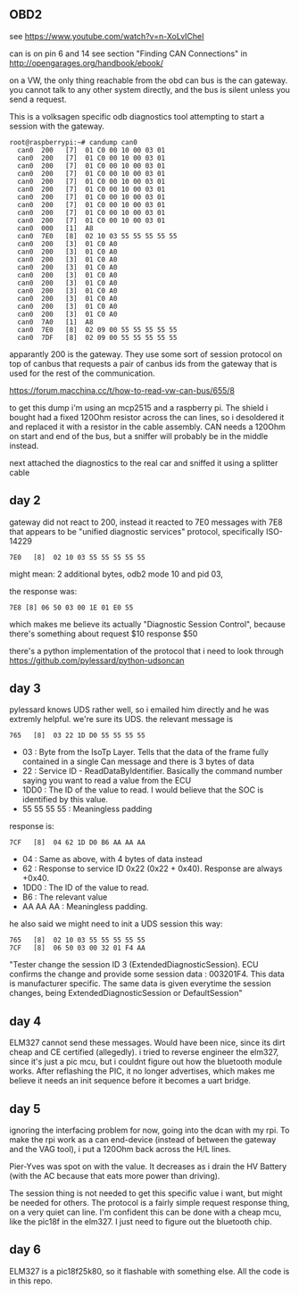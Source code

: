 OBD2
---



see https://www.youtube.com/watch?v=n-XoLvICheI



can is on pin 6 and 14
see section "Finding CAN Connections" in  http://opengarages.org/handbook/ebook/

on a VW, the only thing reachable from the obd can bus is the can gateway.
you cannot talk to any other system directly, and the bus is silent unless you send a request.

This is a volksagen specific odb diagnostics tool attempting to start a session with the gateway.


```
root@raspberrypi:~# candump can0
  can0  200   [7]  01 C0 00 10 00 03 01
  can0  200   [7]  01 C0 00 10 00 03 01
  can0  200   [7]  01 C0 00 10 00 03 01
  can0  200   [7]  01 C0 00 10 00 03 01
  can0  200   [7]  01 C0 00 10 00 03 01
  can0  200   [7]  01 C0 00 10 00 03 01
  can0  200   [7]  01 C0 00 10 00 03 01
  can0  200   [7]  01 C0 00 10 00 03 01
  can0  200   [7]  01 C0 00 10 00 03 01
  can0  200   [7]  01 C0 00 10 00 03 01
  can0  000   [1]  A8
  can0  7E0   [8]  02 10 03 55 55 55 55 55
  can0  200   [3]  01 C0 A0
  can0  200   [3]  01 C0 A0
  can0  200   [3]  01 C0 A0
  can0  200   [3]  01 C0 A0
  can0  200   [3]  01 C0 A0
  can0  200   [3]  01 C0 A0
  can0  200   [3]  01 C0 A0
  can0  200   [3]  01 C0 A0
  can0  200   [3]  01 C0 A0
  can0  200   [3]  01 C0 A0
  can0  7A0   [1]  A8
  can0  7E0   [8]  02 09 00 55 55 55 55 55
  can0  7DF   [8]  02 09 00 55 55 55 55 55
```


apparantly 200 is the gateway. They use some sort of session protocol on top of canbus that
requests a pair of canbus ids from the gateway that is used for the rest of the communication.

https://forum.macchina.cc/t/how-to-read-vw-can-bus/655/8


to get this dump i'm using an mcp2515 and a raspberry pi.
The shield i bought had a fixed 120Ohm resistor across the can lines,
so i desoldered it and replaced it with a resistor in the cable assembly.
CAN needs a 120Ohm on start and end of the bus, but a sniffer will probably be in the middle instead.


next attached the diagnostics to the real car and sniffed it using a splitter cable

day 2
-------


gateway did not react to 200, instead it reacted to 7E0 messages with 7E8
that appears to be "unified diagnostic services" protocol, specifically ISO-14229


    7E0   [8]  02 10 03 55 55 55 55 55

might mean:  2 additional bytes, odb2 mode 10 and pid 03,

the response was:

    7E8 [8] 06 50 03 00 1E 01 E0 55

which makes me believe its actually "Diagnostic Session Control",
because there's something about request $10 response $50


there's a python implementation of the protocol that i need to look through
https://github.com/pylessard/python-udsoncan


day 3
-------

pylessard knows UDS rather well, so i emailed him directly and he was extremly helpful.
we're sure its UDS.  the relevant message is

    765   [8]  03 22 1D D0 55 55 55 55

- 03 : Byte from the IsoTp Layer. Tells that the data of the frame fully contained in a single Can message and there is 3 bytes of data
- 22 : Service ID - ReadDataByIdentifier.  Basically the command number saying you want to read a value from the ECU
- 1DD0 : The ID of the value to read. I would believe that the SOC is identified by this value.
- 55 55 55 55 : Meaningless padding


response is:

    7CF   [8]  04 62 1D D0 B6 AA AA AA

- 04 : Same as above, with 4 bytes of data instead
- 62 : Response to service ID 0x22 (0x22 + 0x40). Response are always +0x40.
- 1DD0 : The ID of the value to read.
- B6 : The relevant value
- AA AA AA : Meaningless padding.


he also said we might need to init a UDS session this way:

    765   [8]  02 10 03 55 55 55 55 55
    7CF   [8]  06 50 03 00 32 01 F4 AA


"Tester change the session ID 3  (ExtendedDiagnosticSession).
ECU confirms the change and provide some session data : 003201F4. This data is manufacturer specific. The same data is given everytime the session changes, being ExtendedDiagnosticSession or DefaultSession"


day 4
-------

ELM327 cannot send these messages. Would have been nice, since its dirt cheap and CE certified (allegedly).
i tried to reverse engineer the elm327, since it's just a pic mcu, but i couldnt figure out how the bluetooth module works.
After reflashing the PIC, it no longer advertises, which makes me believe it needs an init sequence before it becomes a uart bridge.

day 5
-------

ignoring the interfacing problem for now, going into the dcan with my rpi.
To make the rpi work as a can end-device (instead of between the gateway and the VAG tool), i put a 120Ohm back across the H/L lines.

Pier-Yves was spot on with the value. It decreases as i drain the HV Battery
(with the AC because that eats more power than driving).

The session thing is not needed to get this specific value i want, but might be needed for others.
The protocol is a fairly simple request response thing, on a very quiet can line. I'm confident this can be done with a cheap mcu, like the pic18f in the elm327.
I just need to figure out the bluetooth chip.


day 6
------
ELM327 is a pic18f25k80, so it flashable with something else. All the code is in this repo.





